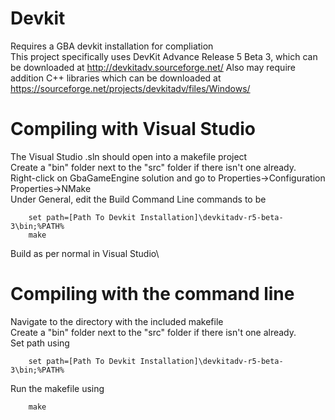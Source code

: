 # Devkit
Requires a GBA devkit installation for compliation\
This project specifically uses DevKit Advance Release 5 Beta 3, which can be downloaded at http://devkitadv.sourceforge.net/
Also may require addition C++ libraries which can be downloaded at https://sourceforge.net/projects/devkitadv/files/Windows/

# Compiling with Visual Studio
The Visual Studio .sln should open into a makefile project\
Create a "bin" folder next to the "src" folder if there isn't one already.\
Right-click on GbaGameEngine solution and go to Properties->Configuration Properties->NMake\
Under General, edit the Build Command Line commands to be
```	
	set path=[Path To Devkit Installation]\devkitadv-r5-beta-3\bin;%PATH%
	make
```
Build as per normal in Visual Studio\

# Compiling with the command line
Navigate to the directory with the included makefile\
Create a "bin" folder next to the "src" folder if there isn't one already.\
Set path using
```
	set path=[Path To Devkit Installation]\devkitadv-r5-beta-3\bin;%PATH%
```
Run the makefile using
```
	make
```
